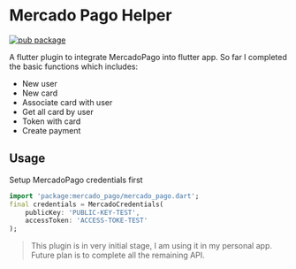 # Mercado Pago Helper

[![pub package](https://img.shields.io/pub/v/mercado_pago.svg)](https://pub.dartlang.org/packages/mercado_pago)

A flutter plugin to integrate MercadoPago into flutter app. So far I completed the basic functions which includes:
- New user
- New card
- Associate card with user
- Get all card by user
- Token with card
- Create payment

## Usage

Setup MercadoPago credentials first
```dart
import 'package:mercado_pago/mercado_pago.dart';
final credentials = MercadoCredentials(
    publicKey: 'PUBLIC-KEY-TEST',
    accessToken: 'ACCESS-TOKE-TEST'
);
```

> This plugin is in very initial stage, I am using it in my personal app. Future plan is to complete all the remaining API. 